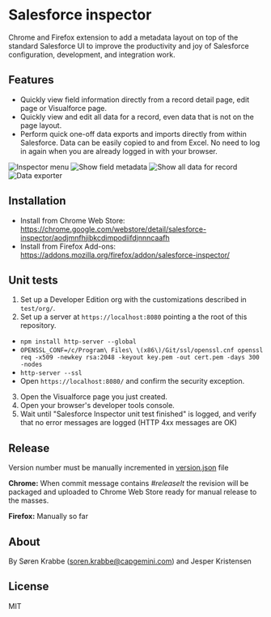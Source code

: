 Salesforce inspector
===========================
Chrome and Firefox extension to add a metadata layout on top of the standard Salesforce UI to improve the productivity and joy of Salesforce configuration, development, and integration work.


Features
-----
* Quickly view field information directly from a record detail page, edit page or Visualforce page.
* Quickly view and edit all data for a record, even data that is not on the page layout.
* Perform quick one-off data exports and imports directly from within Salesforce. Data can be easily copied to and from Excel. No need to log in again when you are already logged in with your browser.

![Inspector menu](https://raw.githubusercontent.com/sorenkrabbe/Chrome-Salesforce-inspector/master/docs/screenshots/1.png)
![Show field metadata](https://raw.githubusercontent.com/sorenkrabbe/Chrome-Salesforce-inspector/master/docs/screenshots/2.png)
![Show all data for record](https://raw.githubusercontent.com/sorenkrabbe/Chrome-Salesforce-inspector/master/docs/screenshots/3.png)
![Data exporter](https://raw.githubusercontent.com/sorenkrabbe/Chrome-Salesforce-inspector/master/docs/screenshots/4.png)


Installation
------------
- Install from Chrome Web Store: https://chrome.google.com/webstore/detail/salesforce-inspector/aodjmnfhjibkcdimpodiifdjnnncaafh
- Install from Firefox Add-ons: https://addons.mozilla.org/firefox/addon/salesforce-inspector/


Unit tests
-----
1. Set up a Developer Edition org with the customizations described in `test/org/`.
2. Set up a server at `https://localhost:8080` pointing a the root of this repository.
  * `npm install http-server --global`
  * `OPENSSL_CONF=/c/Program\ Files\ \(x86\)/Git/ssl/openssl.cnf openssl req -x509 -newkey rsa:2048 -keyout key.pem -out cert.pem -days 300 -nodes`
  * `http-server --ssl`
  * Open `https://localhost:8080/` and confirm the security exception.
3. Open the Visualforce page you just created.
4. Open your browser's developer tools console.
5. Wait until "Salesforce Inspector unit test finished" is logged, and verify that no error messages are logged (HTTP 4xx messages are OK)

Release
-------
Version number must be manually incremented in [version.json](version.json) file

**Chrome:** When commit message contains *#releaseIt* the revision will be packaged and uploaded to Chrome Web Store ready for manual release to the masses.

**Firefox:** Manually so far

About
-----
By Søren Krabbe (soren.krabbe@capgemini.com) and Jesper Kristensen

License
-----
MIT
